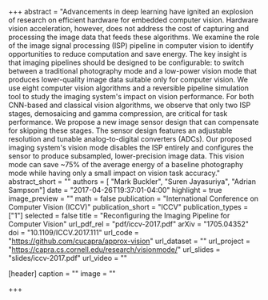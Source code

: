 +++
abstract = "Advancements in deep learning have ignited an explosion of research on efficient hardware for embedded computer vision. Hardware vision acceleration, however, does not address the cost of capturing and processing the image data that feeds these algorithms. We examine the role of the image signal processing (ISP) pipeline in computer vision to identify opportunities to reduce computation and save energy. The key insight is that imaging pipelines should be designed to be configurable: to switch between a traditional photography mode and a low-power vision mode that produces lower-quality image data suitable only for computer vision. We use eight computer vision algorithms and a reversible pipeline simulation tool to study the imaging system's impact on vision performance. For both CNN-based and classical vision algorithms, we observe that only two ISP stages, demosaicing and gamma compression, are critical for task performance. We propose a new image sensor design that can compensate for skipping these stages. The sensor design features an adjustable resolution and tunable analog-to-digital converters (ADCs). Our proposed imaging system's vision mode disables the ISP entirely and configures the sensor to produce subsampled, lower-precision image data. This vision mode can save ~75% of the average energy of a baseline photography mode while having only a small impact on vision task accuracy."
abstract_short = ""
authors = [
	"Mark Buckler",
  "Suren Jayasuriya",
  "Adrian Sampson"]
date = "2017-04-26T19:37:01-04:00"
highlight = true
image_preview = ""
math = false
publication = "International Conference on Computer Vision (ICCV)"
publication_short = "ICCV"
publication_types = ["1"]
selected = false
title = "Reconfiguring the Imaging Pipeline for Computer Vision"
url_pdf_rel = "pdf/iccv-2017.pdf"
arXiv = "1705.04352"
doi = "10.1109/ICCV.2017.111"
url_code = "https://github.com/cucapra/approx-vision"
url_dataset = ""
url_project = "https://capra.cs.cornell.edu/research/visionmode/"
url_slides = "slides/iccv-2017.pdf"
url_video = ""

[header]
  caption = ""
  image = ""

+++

